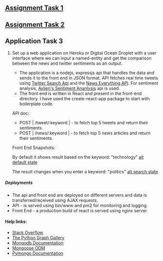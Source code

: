 ## [Assignment Task 1](https://github.com/Saurabh3012/Application-task/tree/master/data#data-collection)

## [Assignment Task 2](https://github.com/Saurabh3012/Application-task/tree/master/analysis#analysis)

## Application Task 3

1. Set up a web application on Heroku or Digital Ocean Droplet with a user interface where we can input a named-entity and get the comparison between the news and twitter sentiments as an output.
    
   - The application is a nodejs, expressjs api that handles the data and sends it to the front end in JSON format. API fetches real time tweets using [Twitter Search Api](https://developer.twitter.com/en/docs/tweets/search/overview) and the [News Everything API](https://newsapi.org/docs/endpoints/everything). For sentiment analysis, [Aylien's Sentiment Ananlysis](https://docs.aylien.com/textapi/endpoints/#sentiment-analysis) api is used. 
   - The front end is written in React and present in the front-end directory. I have used the create-react-app package to start with boilerplate code.
        
    API doc:
    
    - POST | /tweet/:keyword | - to fetch top 5 tweets and return their sentiments. 
    - POST | /news/:keyword  | - to fetch top 5 news articles and return their sentiments.
    
    Front End Snapshots:
    
    By default it shows result based on the keyword: "technology"
    [alt default state](screenshots/a.png)
    
    The result changes when you enter a keyword: "politics"
    [alt search state](screenshots/b.png)     

##### Deployments
- The api and front end are deployed on different servers and data is transferred/received using AJAX requests.
- API - is served using bin/www and pm2 for monitoring and logging.
- Front End - a production build of react is served using nginx server.
 
#### Help links:
 - [Stack Overflow](https://stackoverflow.com)
 - [The Python Graph Gallery](https://python-graph-gallery.com)
 - [Mongodb Documentation](https://docs.mongodb.com)
 - [Mongoose ODM](http://mongoosejs.com/)
 - [Pymongo Documentation](https://api.mongodb.com/python/current/)

 
